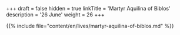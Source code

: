 +++
draft = false
hidden = true
linkTitle = 'Martyr Aquilina of Biblos'
description = '26 June'
weight = 26
+++

{{% include file="content/en/lives/martyr-aquilina-of-biblos.md" %}}
